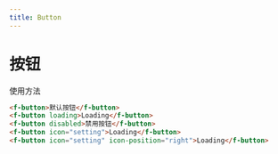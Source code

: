 ```yaml
---
title: Button
---
```

# 按钮

使用方法

<button-demos/>

```html
<f-button>默认按钮</f-button>
<f-button loading>Loading</f-button>
<f-button disabled>禁用按钮</f-button>
<f-button icon="setting">Loading</f-button>
<f-button icon="setting" icon-position="right">Loading</f-button>
```